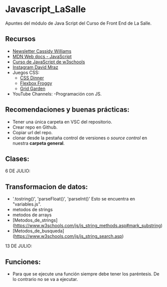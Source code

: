 # Javascript_LaSalle
Apuntes del módulo de Java Script del Curso de Front End de La Salle. 

## Recursos

- [Newsletter Cassidy Williams](https://cassidoo.co/newsletter/)
- [MDN Web docs - JavaScript](https://developer.mozilla.org/en-US/docs/Web/JavaScript)
- [Curso de JavaScript de w3schools](https://www.w3schools.com/js/)
- [Instagram David Mraz](https://www.instagram.com/davidm_ai/)
- Juegos CSS:
    - [CSS Dinner](https://flukeout.github.io/)
    - [Flexbox Froggy](https://flexboxfroggy.com/#es)
    - [Grid Garden](https://cssgridgarden.com/)
- YouTube Channels:
    -Programación con JS.

## Recomendaciones y buenas prácticas:

- Tener una única carpeta en VSC del repositorio.
- Crear repo en Github.
- Copiar url del repo.
- clonar desde la pestaña control de versiones o *source control* en nuestra **carpeta general**.


## Clases:

6 DE JULIO:

## Transformacion de datos:

- '.tostring()', 'parseFloat()', 'parseInt()'
Esto se encuentra en "variables.js".
- metodos de strings
- metodos de arrays
- [Metodos_de_strings] (https://www.w3schools.com/js/js_string_methods.asp#mark_substring)
- [Metodos_de_busqueda] (https://www.w3schools.com/js/js_string_search.asp)

13 DE JULIO:

## Funciones:

- Para que se ejecute una función siempre debe tener los paréntesis. De lo contrario no se va a ejecutar.
